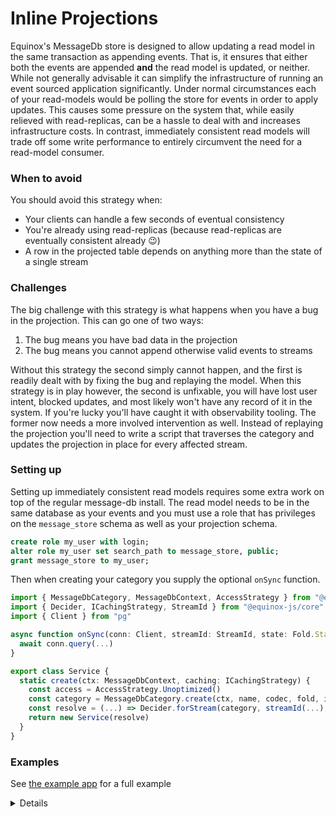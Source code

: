 # Inline Projections

Equinox's MessageDb store is designed to allow updating a read model in the
same transaction as appending events. That is, it ensures that either both the
events are appended **and** the read model is updated, or neither. While not
generally advisable it can simplify the infrastructure of running an event
sourced application significantly. Under normal circumstances each of your
read-models would be polling the store for events in order to apply updates.
This causes some pressure on the system that, while easily relieved with
read-replicas, can be a hassle to deal with and increases infrastructure costs.
In contrast, immediately consistent read models will trade off some write
performance to entirely circumvent the need for a read-model consumer.

### When to avoid

You should avoid this strategy when:

- Your clients can handle a few seconds of eventual consistency
- You're already using read-replicas (because read-replicas are eventually
  consistent already 😉)
- A row in the projected table depends on anything more than the state of a
  single stream

### Challenges

The big challenge with this strategy is what happens when you have a bug in the
projection. This can go one of two ways:

1. The bug means you have bad data in the projection
2. The bug means you cannot append otherwise valid events to streams

Without this strategy the second simply cannot happen, and the first is readily
dealt with by fixing the bug and replaying the model. When this strategy is in
play however, the second is unfixable, you will have lost user intent, blocked
updates, and most likely won't have any record of it in the system. If you're
lucky you'll have caught it with observability tooling. The former now needs a
more involved intervention as well. Instead of replaying the projection you'll
need to write a script that traverses the category and updates the projection in
place for every affected stream. 

### Setting up

Setting up immediately consistent read models requires some extra work on top of
the regular message-db install. The read model needs to be in the same database
as your events and you must use a role that has privileges on the
`message_store` schema as well as your projection schema.

```sql
create role my_user with login;
alter role my_user set search_path to message_store, public;
grant message_store to my_user;
```

Then when creating your category you supply the optional `onSync` function.

```ts
import { MessageDbCategory, MessageDbContext, AccessStrategy } from "@equinox-js/message-db"
import { Decider, ICachingStrategy, StreamId } from "@equinox-js/core"
import { Client } from "pg"

async function onSync(conn: Client, streamId: StreamId, state: Fold.State) {
  await conn.query(...)
}

export class Service {
  static create(ctx: MessageDbContext, caching: ICachingStrategy) {
    const access = AccessStrategy.Unoptimized()
    const category = MessageDbCategory.create(ctx, name, codec, fold, initial, caching, access, onSync)
    const resolve = (...) => Decider.forStream(category, streamId(...), null)
    return new Service(resolve)
  }
}
```

### Examples

See [the example app](https://github.com/equinox-project/equinox-js/blob/main/apps/example/src/domain/payer.ts) for a full example

<details>
  <title>Example with `pg-projections`</title>

You'll first create your projection

```ts
// PayerReadModel.ts
import { StreamId } from "@equinox-js/core"
import { Pool, Client } from "pg"
import { PayerId } from "../domain/identifiers.js"
import { Payer } from "../domain/index.js"
import { forEntity, Change, createHandler } from "@equinox-js/projection-pg"

type Payer = { id: PayerId; name: string; email: string }

const { Delete, Upsert } = forEntity<Payer, "id">()

export const projection = { table: "payer", id: ["id"] }

type State = { name: string; email: string } | null

function changes(streamId: StreamId, state: State): Change[] {
  const id = Payer.Stream.decodeId(streamId)
  if (!id) return []
  if (!state) return [Delete({ id })]
  return [Upsert({ id, name: state.name, email: state.email })]
}

const handler = createHandler(projection)
export const onSync = (client: Client, streamId: StreamId, state: State) =>
  handler(client, changes(streamId, state))
```

And then you'd wire up the access strategy when creating the service

```ts
import { AccessStrategy, MessageDbContext, MessageDbCategory } from "@equinox-js/message-db"
import { ICache, CachingStrategy } from "@equinox-js/core"
import * as PayerReadModel from "../read-models/PayerReadModel.js"

class Service {
  // ...

  static create(ctx: MessageDbContext, cache: ICache) {
    const caching = CachingStrategy.Cache(cache)
    const access = AccessStrategy.LatestKnownEvent()
    return MessageDbCategory.create(..., access, caching, PayerReadModel.onSync)
  }
}
```
